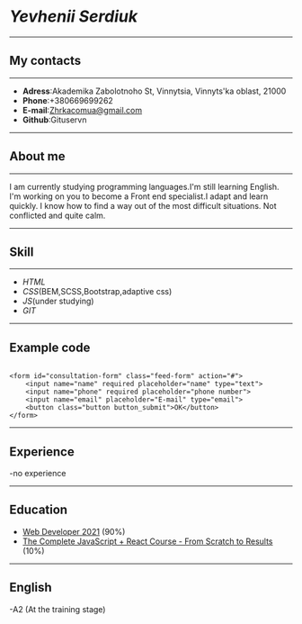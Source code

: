 # **_Yevhenii Serdiuk_**

---

## **My contacts**

---

- **Adress**:Akademika Zabolotnoho St, Vinnytsia, Vinnyts'ka oblast, 21000
- **Phone**:+380669699262
- **E-mail**:Zhrkacomua@gmail.com
- **Github**:Gituservn

---

## **About me**

---

I am currently studying programming languages.I'm still learning English.
I'm working on you to become a Front end specialist.I adapt and learn quickly.
I know how to find a way out of the most difficult situations. Not conflicted and quite calm.

---

## **Skill**

---

- _HTML_
- _CSS_(BEM,SCSS,Bootstrap,adaptive css)
- _JS_(under studying)
- _GIT_

---

## **Example code**

```

<form id="consultation-form" class="feed-form" action="#">
    <input name="name" required placeholder="name" type="text">
    <input name="phone" required placeholder="phone number">
    <input name="email" placeholder="E-mail" type="email">
    <button class="button button_submit">OK</button>
</form>
```

---

## **Experience**

-no experience

---

## **Education**

- [Web Developer 2021](https://www.udemy.com/course/webdeveloper/) (90%)
- [The Complete JavaScript + React Course - From Scratch to Results](https://www.udemy.com/course/javascript_full/) (10%)

---

## **English**

-A2 (At the training stage)

